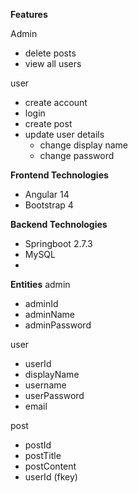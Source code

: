 **Features**

Admin
- delete posts
- view all users

user
- create account
- login
- create post
- update user details
	- change display name
	- change password

**Frontend Technologies**
- Angular 14
- Bootstrap 4

**Backend Technologies**
- Springboot 2.7.3
- MySQL
- 

**Entities**
admin
- adminId
- adminName
- adminPassword

user
- userId
- displayName
- username
- userPassword
- email

post
- postId
- postTitle
- postContent
- userId (fkey)
